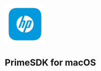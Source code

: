 <img src="https://raw.githubusercontent.com/Insoft-UK/PrimeSDK/main/assets/PrimeSDK.png" style="width: 128px" />
<h1>PrimeSDK for macOS</h1>


